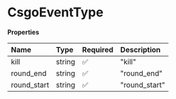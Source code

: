 # CsgoEventType

**Properties**

| Name        | Type   | Required | Description   |
| :---------- | :----- | :------- | :------------ |
| kill        | string | ✅       | "kill"        |
| round_end   | string | ✅       | "round_end"   |
| round_start | string | ✅       | "round_start" |

<!-- This file was generated by liblab | https://liblab.com/ -->
